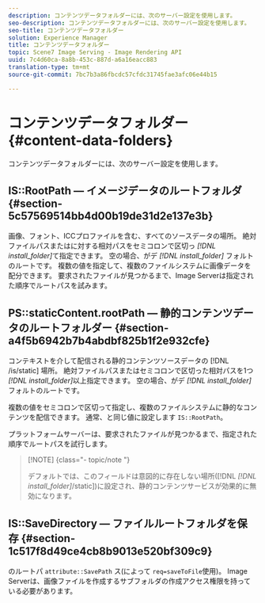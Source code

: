 ```yaml
---
description: コンテンツデータフォルダーには、次のサーバー設定を使用します。
seo-description: コンテンツデータフォルダーには、次のサーバー設定を使用します。
seo-title: コンテンツデータフォルダー
solution: Experience Manager
title: コンテンツデータフォルダー
topic: Scene7 Image Serving - Image Rendering API
uuid: 7c4d60ca-8a8b-453c-887d-a6a16eacc883
translation-type: tm+mt
source-git-commit: 7bc7b3a86fbcdc57cfdc31745fae3afc06e44b15

---
```



# コンテンツデータフォルダー{#content-data-folders}

コンテンツデータフォルダーには、次のサーバー設定を使用します。

## IS::RootPath — イメージデータのルートフォルダ {#section-5c57569514bb4d00b19de31d2e137e3b}

画像、フォント、ICCプロファイルを含む、すべてのソースデータの場所。 絶対ファイルパスまたはに対する相対パスをセミコロンで区切っ *[!DNL install_folder]*&#x200B;て指定できます。 空の場合、がデ *[!DNL install_folder]* フォルトのルートです。 複数の値を指定して、複数のファイルシステムに画像データを配分できます。 要求されたファイルが見つかるまで、Image Serverは指定された順序でルートパスを試みます。

## PS::staticContent.rootPath — 静的コンテンツデータのルートフォルダー {#section-a4f5b6942b7b4abdbf825b1f2e932cfe}

コンテキストを介して配信される静的コンテンツソースデータの [!DNL /is/static] 場所。 絶対ファイルパスまたはセミコロンで区切った相対パスを1つ *[!DNL install_folder]*&#x200B;以上指定できます。 空の場合、がデ *[!DNL install_folder]* フォルトのルートです。

複数の値をセミコロンで区切って指定し、複数のファイルシステムに静的なコンテンツを配信できます。 通常、と同じ値に設定します `IS::RootPath`。

プラットフォームサーバーは、要求されたファイルが見つかるまで、指定された順序でルートパスを試行します。

>[!NOTE] {class=&quot;- topic/note &quot;}
>
>デフォルトでは、このフィールドは意図的に存在しない場所([!DNL *[!DNL install_folder]*/static])に設定され、静的コンテンツサービスが効果的に無効になります。

## IS::SaveDirectory — ファイルルートフォルダを保存 {#section-1c517f8d49ce4cb8b9013e520bf309c9}

のルートパ `attribute::SavePath` ス(によって `req=saveToFile`使用)。 Image Serverは、画像ファイルを作成するサブフォルダの作成アクセス権限を持っている必要があります。
